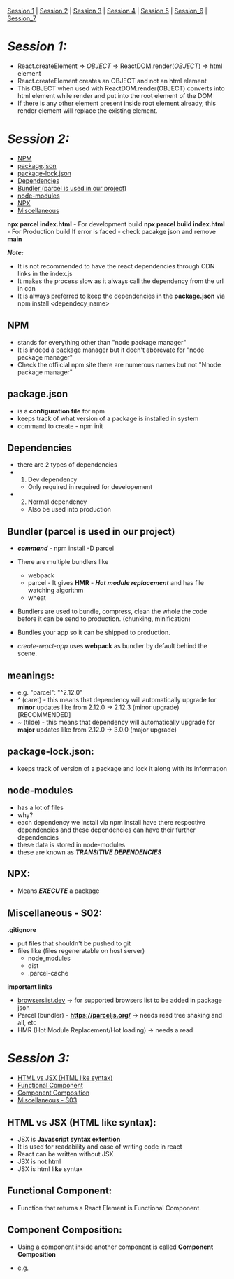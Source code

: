 [Session 1](#session-1) | [Session 2](#session-2) | [Session 3](#session-3) | [Session 4](#session-4) | [Session 5](#session-5) | [Session_6](#session_6) | [Session_7](#session_7)

# **_Session 1:_**

- React.createElement => _OBJECT_ => ReactDOM.render(_OBJECT_) => html element
- React.createElement creates an OBJECT and not an html element
- This OBJECT when used with ReactDOM.render(OBJECT) converts into html element while render and put into the root element of the DOM
- If there is any other element present inside root element already, this render element will replace the existing element.

# **_Session 2:_**

- [NPM](#npm)
- [package.json](#packagejson)
- [package-lock.json](#package-lockjson)
- [Dependencies](#dependencies)
- [Bundler (parcel is used in our project)](#bundler-parcel-is-used-in-our-project)
- [node-modules](#node-modules)
- [NPX](#npx)
- [Miscellaneous](#miscellaneous---s02)

**npx parcel index.html** - For development build
**npx parcel build index.html** - For Production build
If error is faced - check pacakge json and remove **main**

**_Note:_**

- It is not recommended to have the react dependencies through CDN links in the index.js
- It makes the process slow as it always call the dependency from the url in cdn
- It is always preferred to keep the dependencies in the **package.json** via npm install <dependecy_name>

## **NPM**

- stands for everything other than "node package manager"
- It is indeed a package manager but it doen't abbrevate for "node package manager"
- Check the offiicial npm site there are numerous names but not "Nnode package manager"

## **package.json**

- is a **configuration file** for npm
- keeps track of what version of a package is installed in system
- command to create - npm init

## **Dependencies**

- there are 2 types of dependencies
- 1. Dev dependency
  - Only required in required for developement
- 2. Normal dependency
  - Also be used into production

## **Bundler** (parcel is used in our project)

- **_command_** - npm install -D parcel

- There are multiple bundlers like
  - webpack
  - parcel - It gives **HMR** - **_Hot module replacement_** and has file watching algorithm
  - wheat
- Bundlers are used to bundle, compress, clean the whole the code before it can be send to production. (chunking, minification)
- Bundles your app so it can be shipped to production.
- _create-react-app_ uses **webpack** as bundler by default behind the scene.

## **meanings**:

- e.g. "parcel": "^2.12.0"
- ^ (caret) - this means that dependency will automatically upgrade for **minor** updates like from 2.12.0 -> 2.12.3 (minor upgrade) [RECOMMENDED]
- ~ (tilde) - this means that dependency will automatically upgrade for **major** updates like from 2.12.0 -> 3.0.0 (major upgrade)

## **package-lock.json**:

- keeps track of version of a package and lock it along with its information

## **node-modules**

- has a lot of files
- why?
- each dependency we install via npm install have there respective dependencies and these dependencies can have their further dependencies
- these data is stored in node-modules
- these are known as **_TRANSITIVE DEPENDENCIES_**

## **NPX**:

- Means **_EXECUTE_** a package

## Miscellaneous - S02:

**.gitignore**

- put files that shouldn't be pushed to git
- files like (files regeneratable on host server)
  - node_modules
  - dist
  - .parcel-cache

**important links**

- [browserslist.dev](https://browserslist.dev/?q=bGFzdCAyIHZlcnNpb25z) -> for supported browsers list to be added in package json
- Parcel (bundler) - **https://parceljs.org/** -> needs read
  tree shaking and all, etc
- HMR (Hot Module Replacement/Hot loading) -> needs a read

# **_Session 3:_**

- [HTML vs JSX (HTML like syntax)](#html-vs-jsx-html-like-syntax)
- [Functional Component](#functional-component)
- [Component Composition](#component-composition)
- [Miscellaneous - S03](#miscellaneous---s03)

## HTML vs JSX (HTML like syntax):

- JSX is **Javascript syntax extention**
- It is used for readability and ease of writing code in react
- React can be written without JSX
- JSX is not html
- JSX is html **like** syntax

## Functional Component:

- Function that returns a React Element is Functional Component.

## Component Composition:

- Using a component inside another component is called **Component Composition**
- e.g. <Title/> and <Heading/> are two different components
- but inside the <Heading/> we may use the <Title/> component

- like `const Heading = () => { return ( <Title/> );`

## Miscellaneous - S03:

**Creating scripts to run app via npm (package.json)**

- Create scripts into pacakge json to run the app (either in dev or production mode) via npm instead of parcel (e.g. `npx parcel index.html` or `npx parcel build index.html`)
- `npm run start` is same as `npm start` but for other it should be `npm run build` only

# **_Session 4:_**

## Config Driven UI: (Needs read)

## Keys and Index: (JS and React)

- In `map()` it is recommended to use/pass a key or it will throw a warning.
- It is not acceptable to use `map()` without key
- It is recommended that the key should be an Unique identifier
- It not recommended to use index as key (**React docs**)

- ### **_Why Unique Key is needed?_**

  - For performance improvement of React and UI ( Render cycle)
  - If an unique id is not used as key then while rendering the data on the UI React will re-render the whole set of data as it can't differentiate what has changed
  - So an unique identifier is always needed
  - So use index as last resort (still better than not using a key)

  # **_Session 5:_**

  [Named Export](#named-export) | [Default Export](#default-export) | [Virtual DOM](#virtual-dom) | [Reconciliation Algorithm](#reconciliation-algorithmneeds-read-imp)

  ## Named Export:

  - **Mulitple named exports can be exported from a file.**

  - `export const Component=()=>{}`
  - `export const mockData={}`
  - `export const CONSTANT="xyz"`

  ## Default Export:

  - Only one Default export can be done per file.

  - `export default Component=()=>{}` , etc.

  ## Virtual DOM:

  - Virtual DOM is javascript representation of Actual DOM. (**Javascript Object**)
  - Used to differentiate between what has changed and what needs to be updated on the real DOM.
  - There is **Diff Algorithm** used internally for this differentation (e.g. consider it like **git diff**)
  - The algorithm is also known as **Reconciliation Algorithm** (**React Fibre**)

  ## Reconciliation Algorithm:(needs read IMP)

  > This algorithm compares the previous virtual DOM with new one to determine the most efficient way to Update the actual DOM.

  > The goal is to make the process as optimised as possible.

  # **_Session_6:_**

  ## Rendering:

  ## Shimmer Component:

  - Preloading a dummy skeletal structure with no data for better UX

  # **_Session_7:_**

  [Routing](#routing) | [useRouteError](#userouteerror) | [<Outlet />](#outlet-)

  ## Routing:

  - Use **React-router-dom** for routing
  - `npm i react-router-dom`
  - Create routing as follows:
  - `const appRouter = createBrowserRouter([`
    `{`
    `path: "/",`
    `element: <AppLayout />,`
    `},`
    `{`
    `path: "/about",`
    `element: <About />,`
    `},`
    `{`
    `path: "/contact",`
    `element: <Contact />,`
    `},`
    `]);`
  - Reder as follows: (**_RouterProvider needs to be imported_**)
    `root.render(<RouterProvider router={appRouter} />);`

    - Encolsed inside `<RouterProvider/>` and with `router={}` as a prop

  - **React-router-dom** also provides way to provide error pages
  - Need to use the `errorElement` over the path where the error needs to be displayed
    `{`
    `path: "/",`
    `element: <AppLayout />,`
    `errorElement: <Error />,`
    `},`
  - Also can provide details of the error using **useRouteError** hook

  ## useRouteError:

  - `const err = useRouteError();`

  ## `<Outlet />`:

  - Used for routing **children** of the main page
  - For e.g., in case we need to have the **same header and footer** and just change the body according to need (like main data on `localhost:0000/`, about page on `localhost:0000/about` , etc).

  ## 2 Types of Routing:

  - **Client Side Routing:**
    - No need to fetch a new page, instead just change in component used.
  - **Server Side Routing:**
    - Altogether a completely new html page is fetched and the whole page needs to be reloaded
